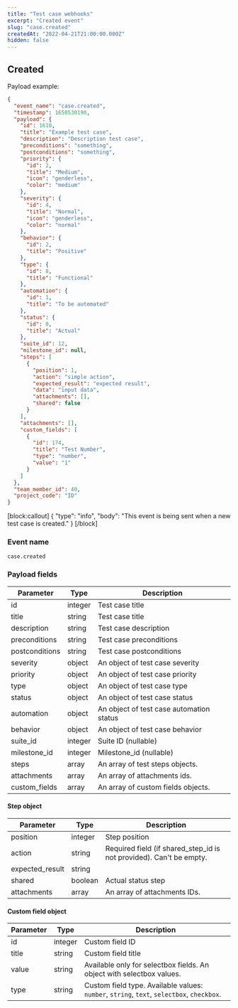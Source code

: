 ```yaml
---
title: "Test case webhooks"
excerpt: "Created event"
slug: "case.created"
createdAt: "2022-04-21T21:00:00.000Z"
hidden: false
---
```


## Created

Payload example:

```json
{
  "event_name": "case.created",
  "timestamp": 1650530190,
  "payload": {
    "id": 1610,
    "title": "Example test case",
    "description": "Description test case",
    "preconditions": "something",
    "postconditions": "something",
    "priority": {
      "id": 2,
      "title": "Medium",
      "icon": "genderless",
      "color": "medium"
    },
    "severity": {
      "id": 4,
      "title": "Normal",
      "icon": "genderless",
      "color": "normal"
    },
    "behavior": {
      "id": 2,
      "title": "Positive"
    },
    "type": {
      "id": 8,
      "title": "Functional"
    },
    "automation": {
      "id": 1,
      "title": "To be automated"
    },
    "status": {
      "id": 0,
      "title": "Actual"
    },
    "suite_id": 12,
    "milestone_id": null,
    "steps": [
      {
        "position": 1,
        "action": "simple action",
        "expected_result": "expected result",
        "data": "input data",
        "attachments": [],
        "shared": false
      }
    ],
    "attachments": [],
    "custom_fields": [
      {
        "id": 174,
        "title": "Test Number",
        "type": "number",
        "value": "1"
      }
    ]
  },
  "team_member_id": 40,
  "project_code": "ID"
}
```
[block:callout]
{
  "type": "info",
  "body": "This event is being sent when a new test case is created."
}
[/block]

### Event name

`case.created`

### Payload fields

| Parameter      | Type         | Description                                                                      |
|----------------|--------------|-------------------------------------------------------------------------------------------------------------------|
| id             | integer       | Test case title                                                                                                   |
| title          | string       | Test case title                                                                                                   |
| description    | string       | Test case description                                                                                             |
| preconditions  | string       | Test case preconditions                                                                                           |
| postconditions | string       | Test case postconditions                                                                                          |
| severity       | object       | An object of test case severity                         |
| priority       | object       | An object of test case priority                                                          |
| type           | object       | An object of test case type |
| status           | object       | An object of test case status |
| automation           | object       | An object of test case automation status |
| behavior       | object       | An object of test case behavior                                                |
| suite_id       | integer          | Suite ID (nullable)                                                                                               |
| milestone_id   | integer          | Milestone_id (nullable)                                                                                           |
| steps          | array         | An array of test steps objects.                                                                                   |
| attachments    | array        | An array of attachments ids.                                                                                      |
| custom_fields  | array | An array of custom fields objects.                                                                                |

#### Step object

| Parameter       | Type   | Description                                                         |
|-----------------|--------|---------------------------------------------------------------------|
| position        | integer    | Step position                                                       |
| action          | string | Required field (if shared_step_id is not provided). Can't be empty. |
| expected_result | string |                                                                     |
| shared     | boolean     | Actual status step                                             |
| attachments     | array  | An array of attachments IDs.                                        |

#### Custom field object

| Parameter     | Type    | Description                                                                                         |
|---------------|---------|-----------------------------------------------------------------------------------------------------|
| id            | integer     | Custom field ID                                                                                     |
| title         | string  | Custom field title                                                                                  |
| value         | string  | Available only for selectbox fields. An object with selectbox values.                               |
| type          | string  | Custom field type. Available values: `number`, `string`, `text`, `selectbox`, `checkbox`.           |
